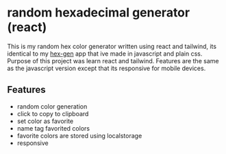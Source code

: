 # random hexadecimal generator (react)
This is my random hex color generator written using react and tailwind, its identical to my [hex-gen](https://github.com/YoungDev7/hex-gen) app that ive made in javascript and plain css. Purpose of this project was learn react and tailwind. Features are the same as the javascript version except that its responsive for mobile devices.

## Features
- random color generation
- click to copy to clipboard 
- set color as favorite
- name tag favorited colors
- favorite colors are stored using localstorage
- responsive 
